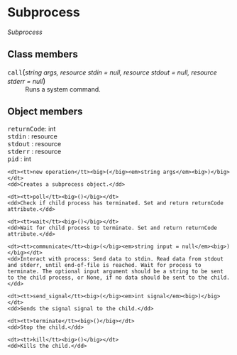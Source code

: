 # Subprocess

*Subprocess*

## Class members

<dl>
    <dt><tt>call</tt><big>(</big><em>string args, resource stdin = null, resource stdout = null, resource stderr = null</em><big>)</big></dt>
    <dd>Runs a system command.</dd>
</dl>

## Object members

<dl>
    <dt><tt>returnCode</tt>: int</dt>
    <dt><tt>stdin</tt> : resource</dt>
    <dt><tt>stdout</tt> : resource</dt>
    <dt><tt>stderr</tt> : resource</dt>
    <dt><tt>pid</tt> : int</dt>
    
    <dt><tt>new operation</tt><big>(</big><em>string args</em><big>)</big></dt>
    <dd>Creates a subprocess object.</dd>
    
    <dt><tt>poll</tt><big>()</big></dt>
    <dd>Check if child process has terminated. Set and return returnCode attribute.</dd>
    
    <dt><tt>wait</tt><big>()</big></dt>
    <dd>Wait for child process to terminate. Set and return returnCode attribute.</dd>
    
    <dt><tt>communicate</tt><big>(</big><em>string input = null</em><big>)</big></dt>
    <dd>Interact with process: Send data to stdin. Read data from stdout and stderr, until end-of-file is reached. Wait for process to terminate. The optional input argument should be a string to be sent to the child process, or None, if no data should be sent to the child.</dd>
    
    <dt><tt>send_signal</tt><big>(</big><em>int signal</em><big>)</big></dt>
    <dd>Sends the signal signal to the child.</dd>
    
    <dt><tt>terminate</tt><big>()</big></dt>
    <dd>Stop the child.</dd>
    
    <dt><tt>kill</tt><big>()</big></dt>
    <dd>Kills the child.</dd>
</dl>

